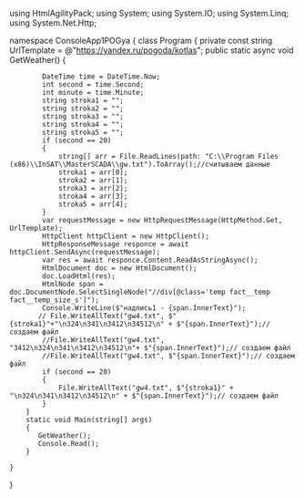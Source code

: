 using HtmlAgilityPack;
using System;
using System.IO;
using System.Linq;
using System.Net.Http;

namespace ConsoleApp1POGya
{
    class Program
    {
        private const string UrlTemplate = @"https://yandex.ru/pogoda/kotlas";
        public static async void GetWeather()
        {
           
            DateTime time = DateTime.Now;
            int second = time.Second;
            int minute = time.Minute;
            string stroka1 = "";
            string stroka2 = "";
            string stroka3 = "";
            string stroka4 = "";
            string stroka5 = "";
            if (second == 20)
            {
                string[] arr = File.ReadLines(path: "C:\\Program Files (x86)\\InSAT\\MasterSCADA\\gw.txt").ToArray();//считываем данные
                stroka1 = arr[0];
                stroka2 = arr[1];
                stroka3 = arr[2];
                stroka4 = arr[3];
                stroka5 = arr[4];
            }
            var requestMessage = new HttpRequestMessage(HttpMethod.Get, UrlTemplate);
            HttpClient httpClient = new HttpClient();
            HttpResponseMessage responce = await httpClient.SendAsync(requestMessage);
            var res = await responce.Content.ReadAsStringAsync();
            HtmlDocument doc = new HtmlDocument();
            doc.LoadHtml(res);
            HtmlNode span = doc.DocumentNode.SelectSingleNode("//div[@class='temp fact__temp fact__temp_size_s']");
            Console.WriteLine($"надпись1 - {span.InnerText}");
           // File.WriteAllText("gw4.txt", $"{stroka1}"+"\n324\n341\n3412\n34512\n" + $"{span.InnerText}");// создаем файл
            //File.WriteAllText("gw4.txt", "3412\n324\n341\n3412\n34512\n"+ $"{span.InnerText}");// создаем файл
            //File.WriteAllText("gw4.txt", $"{span.InnerText}");// создаем файл
            if (second == 20)
            {
                File.WriteAllText("gw4.txt", $"{stroka1}" + "\n324\n341\n3412\n34512\n" + $"{span.InnerText}");// создаем файл
            }
        }
        static void Main(string[] args)
        {
           GetWeather();
           Console.Read();
        }

    }

}
